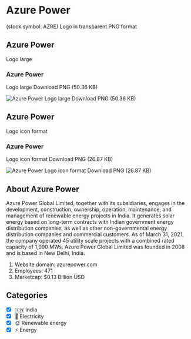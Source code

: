 # Azure Power
 (stock symbol: AZRE) Logo in transparent PNG format

## Azure Power
 Logo large

### Azure Power
 Logo large Download PNG (50.36 KB)

![Azure Power
 Logo large Download PNG (50.36 KB)](/img/orig/AZRE_BIG-ce4a0420.png)

## Azure Power
 Logo icon format

### Azure Power
 Logo icon format Download PNG (26.87 KB)

![Azure Power
 Logo icon format Download PNG (26.87 KB)](/img/orig/AZRE-6efc242f.png)

## About Azure Power


Azure Power Global Limited, together with its subsidiaries, engages in the development, construction, ownership, operation, maintenance, and management of renewable energy projects in India. It generates solar energy based on long-term contracts with Indian government energy distribution companies, as well as other non-governmental energy distribution companies and commercial customers. As of March 31, 2021, the company operated 45 utility scale projects with a combined rated capacity of 1,990 MWs. Azure Power Global Limited was founded in 2008 and is based in New Delhi, India.

1. Website domain: azurepower.com
2. Employees: 471
3. Marketcap: $0.13 Billion USD


## Categories
- [x] 🇮🇳 India
- [x] 🔋 Electricity
- [x] 🌞 Renewable energy
- [x] ⚡ Energy
